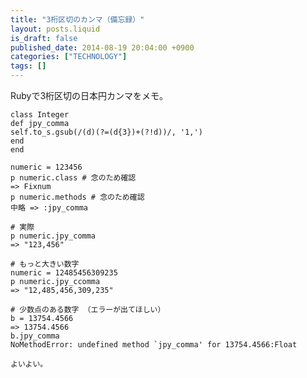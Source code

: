 ```yaml
---
title: "3桁区切のカンマ（備忘録）"
layout: posts.liquid
is_draft: false
published_date: 2014-08-19 20:04:00 +0900
categories: ["TECHNOLOGY"]
tags: []
---
```


Rubyで3桁区切の日本円カンマをメモ。

    class Integer
    def jpy_comma
    self.to_s.gsub(/(d)(?=(d{3})+(?!d))/, '1,')
    end
    end

    numeric = 123456
    p numeric.class # 念のため確認
    => Fixnum
    p numeric.methods # 念のため確認
    中略 => :jpy_comma

    # 実際
    p numeric.jpy_comma
    => "123,456"

    # もっと大きい数字
    numeric = 12485456309235
    p numeric.jpy_ccomma
    => "12,485,456,309,235"

    # 少数点のある数字 （エラーが出てほしい）
    b = 13754.4566
    => 13754.4566
    b.jpy_comma
    NoMethodError: undefined method `jpy_comma' for 13754.4566:Float

    よいよい。


